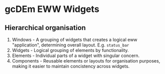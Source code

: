 # gcDEm EWW Widgets

## Hierarchical organisation

1. Windows - A grouping of widgets that creates a logical eww "application",
   determining overall layout.
   E.g. `status_bar`
1. Widgets - Logical grouping of elements by functionality.
1. Elements - Individual parts of a widget with singular concern.
1. Components - Reusable elements or layouts for organisation purposes, making
   it easier to maintain concistency across widgets.
